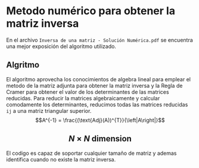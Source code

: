 # Metodo numérico para obtener la matriz inversa

En el archivo `Inversa de una matriz - Solución Numérica.pdf` se encuentra una mejor exposición del algoritmo utilizado.

## Algritmo
El algoritmo aprovecha los conocimientos de algebra lineal para emplear el metodo de la matriz adjunta para obtener la matriz inversa y la Regla de Cramer para obtener el valor de los determinantes de las matrices reducidas.
Para reducir la matrices algebraicamente y calcular comodamente los determinantes, reducimos todas las matrices reducidas `ij` a una matriz triangular superior.
$$A^{-1} = \frac{(\text{Adj}(A))^{T}}{\left|A\right|}$$

## $$N\times N \text{ dimension}$$
El codigo es capaz de soportar cualquier tamaño de matriz y ademas identifica cuando no existe la matriz inversa.
